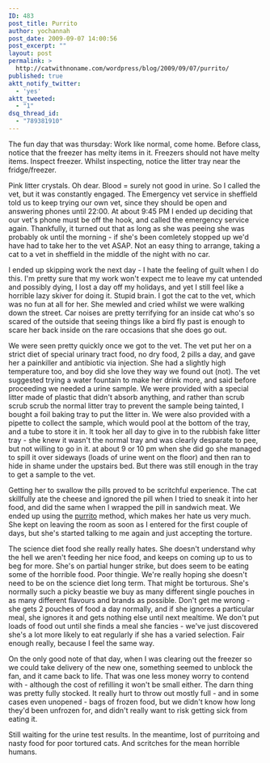 ```yaml
---
ID: 483
post_title: Purrito
author: yochannah
post_date: 2009-09-07 14:00:56
post_excerpt: ""
layout: post
permalink: >
  http://catwithnoname.com/wordpress/blog/2009/09/07/purrito/
published: true
aktt_notify_twitter:
  - 'yes'
aktt_tweeted:
  - "1"
dsq_thread_id:
  - "789381910"
---
```

The fun day that was thursday: 
Work like normal, come home. Before class, notice that the freezer has melty items in it. Freezers should not have melty items. Inspect freezer. Whilst inspecting, notice the litter tray near the fridge/freezer. 

Pink litter crystals. Oh dear. Blood = surely not good in urine. So I called the vet, but it was constantly engaged. The Emergency vet service in sheffield told us to keep trying our own vet, since they should be open and answering phones until 22:00. At about 9:45 PM I ended up deciding that our vet's phone must be off the hook, and called the emergency service again. Thankfully, it turned out that as long as she was peeing she was probably ok until the morning - if she's been comletely stopped up we'd have had to take her to the vet ASAP. Not an easy thing to arrange, taking a cat to a vet in sheffield in the middle of the night with no car. 

I ended up skipping work the next day - I hate the feeling of guilt when I do this. I'm pretty sure that my work won't expect me to leave my cat untended and possibly dying, I lost a day off my holidays, and yet I still feel like a horrible lazy skiver for doing it. Stupid brain. I got the cat to the vet, which was no fun at all for her. She mewled and cried whilst we were walking down the street. Car noises are pretty terrifying for an inside cat who's so scared of the outside that seeing things like a bird fly past is enough to scare her back inside on the rare occasions that she does go out.

We were seen pretty quickly once we got to the vet. The vet put her on a strict diet of special urinary tract food, no dry food, 2 pills a day, and gave her a painkiller and antibiotic via injection. She had a slightly high temperature too, and boy did she love they way we found out (not). The vet suggested trying a water fountain to make her drink more, and said before proceeding we needed a urine sample. We were provided with a special litter made of plastic that didn't absorb anything, and rather than scrub scrub scrub the normal litter tray to prevent the sample being tainted, I bought a foil baking tray to put the litter in. We were also provided with a pipette to collect the sample, which would pool at the bottom of the tray, and a tube to store it in. It took her all day to give in to the rubbish fake litter tray - she knew it wasn't the normal tray and was clearly desparate to pee, but not willing to go in it. at about 9 or 10 pm when she did go she managed to spill it over sideways (loads of urine went on the floor) and then ran to hide in shame under the upstairs bed. But there was still enough in the tray to get a sample to the vet. 

Getting her to swallow the pills proved to be scritchful experience. The cat skillfully ate the cheese and ignored the pill when I tried to sneak it into her food, and did the same when I wrapped the pill in sandwich meat. We ended up using the <a href="http://images.google.com/images?source=ig&hl=en&rlz=&q=purrito&um=1&ie=UTF-8&sa=N&tab=wi">purrito</a> method, which makes her hate us very much. She kept on leaving the room as soon as I entered for the first couple of days, but she's started talking to me again and just accepting the torture.

The science diet food she really really hates. She doesn't understand why the hell we aren't feeding her nice food, and keeps on coming up to us to beg for more. She's on partial hunger strike, but does seem to be eating some of the horrible food. Poor thingie. We're really hoping she doesn't need to be on the science diet long term. That might be torturous. She's normally such a picky beastie we buy as many different single pouches in as many different flavours and brands as possible. Don't get me wrong - she gets 2 pouches of food a day normally, and if she ignores a particular meal, she ignores it and gets nothing else until next mealtime. We don't put loads of food out until she finds a meal she fancies - we've just discovered she's a lot more likely to eat regularly if she has a varied selection. Fair enough really, because I feel the same way. 

On the only good note of that day, when I was clearing out the freezer so we could take delivery of the new one, something seemed to unblock the fan, and it came back to life. That was one less money worry to contend with - although the cost of refilling it won't be small either. The darn thing was pretty fully stocked. It really hurt to throw out mostly full - and in some cases even unopened - bags of frozen food, but we didn't know how long they'd been unfrozen for, and didn't really want to risk getting sick from eating it. 

Still waiting for the urine test results. In the meantime, lost of purritoing and nasty food for poor tortured cats. And scritches for the mean horrible humans.